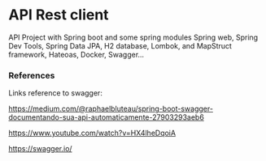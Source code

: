<h1>API Rest client</h1>

API Project with Spring boot and some spring modules Spring web, Spring Dev Tools, Spring Data JPA, H2 database, Lombok, and 
MapStruct framework, Hateoas, Docker, Swagger...


<h3>References</h3>
Links reference to swagger: 

https://medium.com/@raphaelbluteau/spring-boot-swagger-documentando-sua-api-automaticamente-27903293aeb6

https://www.youtube.com/watch?v=HX4lheDqoiA

https://swagger.io/
